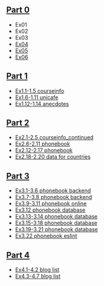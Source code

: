 ## [Part 0](https://github.com/boolYikes/fsopen/tree/main/Part00)
- Ex01
- Ex02
- Ex03
- [Ex04](https://github.com/boolYikes/fsopen/blob/main/Part00/ex04.md)
- [Ex05](https://github.com/boolYikes/fsopen/blob/main/Part00/ex05.md)
- [Ex06](https://github.com/boolYikes/fsopen/blob/main/Part00/ex06.md)
## [Part 1](https://github.com/boolYikes/fsopen/tree/main/Part01)
- [Ex1.1-1.5 courseinfo](https://github.com/boolYikes/fsopen/tree/main/Part01/courseinfo/README.md)
- [Ex1.6-1.11 unicafe](https://github.com/boolYikes/fsopen/tree/main/Part01/unicafe/README.md)
- [Ex1.12-1.14 anecdotes](https://github.com/boolYikes/fsopen/tree/main/Part01/anecdotes/README.md)
## [Part 2](https://github.com/boolYikes/fsopen/tree/main/Part02)
- [Ex2.1-2.5 courseinfo_continued](https://github.com/boolYikes/fsopen/tree/main/Part02/courseinfo_continued)
- [Ex2.6-2.11 phonebook](https://github.com/boolYikes/fsopen/tree/main/Part02/phonebook)
- [Ex2.12-2.17 phonebook](https://github.com/boolYikes/fsopen/tree/main/Part02/phonebook)
- [Ex2.18-2.20 data for countries](https://github.com/boolYikes/fsopen/tree/main/Part02/data_for_countries)
## [Part 3](https://github.com/boolYikes/fsopen/tree/main/Part03)
- [Ex3.1-3.6 phonebook backend](https://github.com/boolYikes/fsopen/tree/main/Part03/phonebook_backend)
- [Ex3.7-3.8 phonebook backend](https://github.com/boolYikes/fsopen/tree/main/Part03/phonebook_backend)
- [Ex3.9-3.11 phonebook online](https://github.com/boolYikes/fsopen/tree/main/Part03/phonebook_backend)
- [Ex3.12 phonebook database](https://github.com/boolYikes/fsopen/tree/main/Part03/phonebook_backend/mongo.js)
- [Ex3.13-3.14 phonebook database](https://github.com/boolYikes/fsopen/tree/main/Part03/phonebook_backend)
- [Ex3.15-3.18 phonebook database](https://github.com/boolYikes/fsopen/tree/main/Part03/phonebook_backend)
- [Ex3.19-3.21 phonebook database](https://github.com/boolYikes/fsopen/tree/main/Part03/phonebook_backend)
- [Ex3.22 phonebook eslint](https://github.com/boolYikes/fsopen/tree/main/Part03/phonebook_backend)
## [Part 4](https://github.com/boolYikes/fsopen/tree/main/Part04)
- [Ex4.1-4.2 blog list](https://github.com/boolYikes/fsopen/tree/main/Part03/blogList)
- [Ex4.3-4.7 blog list](https://github.com/boolYikes/fsopen/tree/main/Part03/blogList)